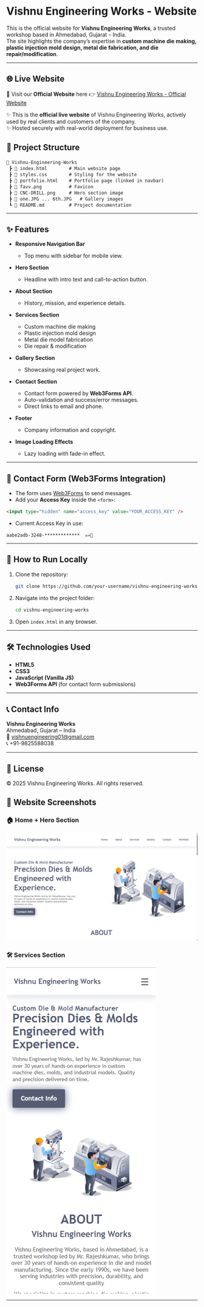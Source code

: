 # Vishnu Engineering Works - Website

This is the official website for **Vishnu Engineering Works**, a trusted workshop based in Ahmedabad, Gujarat – India.  
The site highlights the company’s expertise in **custom machine die making, plastic injection mold design, metal die fabrication, and die repair/modification**.

---

## 🌐 Live Website

🚀 Visit our **Official Website** here 👉 [Vishnu Engineering Works - Official Website](https://vishnu-engineering-works.web.app)

✨ This is the **official live website** of Vishnu Engineering Works, actively used by real clients and customers of the company.  
✨ Hosted securely with real-world deployment for business use.

## 📂 Project Structure

```
📁 Vishnu-Engineering-Works
 ┣ 📄 index.html        # Main website page
 ┣ 📄 styles.css        # Styling for the website
 ┣ 📄 portfolio.html    # Portfolio page (linked in navbar)
 ┣ 📄 favv.png          # Favicon
 ┣ 📄 CNC-DRILL.png     # Hero section image
 ┣ 📄 one.JPG ... 6th.JPG   # Gallery images
 ┗ 📄 README.md         # Project documentation
```

---

## ✨ Features

- **Responsive Navigation Bar**

  - Top menu with sidebar for mobile view.

- **Hero Section**

  - Headline with intro text and call-to-action button.

- **About Section**

  - History, mission, and experience details.

- **Services Section**

  - Custom machine die making
  - Plastic injection mold design
  - Metal die model fabrication
  - Die repair & modification

- **Gallery Section**

  - Showcasing real project work.

- **Contact Section**

  - Contact form powered by **Web3Forms API**.
  - Auto-validation and success/error messages.
  - Direct links to email and phone.

- **Footer**

  - Company information and copyright.

- **Image Loading Effects**
  - Lazy loading with fade-in effect.

---

## 📧 Contact Form (Web3Forms Integration)

- The form uses [Web3Forms](https://web3forms.com/) to send messages.
- Add your **Access Key** inside the `<form>`:

```html
<input type="hidden" name="access_key" value="YOUR_ACCESS_KEY" />
```

- Current Access Key in use:

```
aabe2adb-3248-*************  ☠️💀🗿
```

---

## 🚀 How to Run Locally

1. Clone the repository:

   ```bash
   git clone https://github.com/your-username/vishnu-engineering-works.git
   ```

2. Navigate into the project folder:

   ```bash
   cd vishnu-engineering-works
   ```

3. Open `index.html` in any browser.

---

## 🛠️ Technologies Used

- **HTML5**
- **CSS3**
- **JavaScript (Vanilla JS)**
- **Web3Forms API** (for contact form submissions)

---

## 📞 Contact Info

**Vishnu Engineering Works**  
Ahmedabad, Gujarat – India  
📧 [vishnuengineering01@gmail.com](mailto:vishnuengineering01@gmail.com)  
📞 +91-9825588038

---

## 📜 License

© 2025 Vishnu Engineering Works. All rights reserved.

## 📸 Website Screenshots

### 🏠 Home + Hero Section

![Desktop view](GALLERY/desktop.png)

### 🛠️ Services Section

![Desktop view](GALLERY/phone.png)

---
